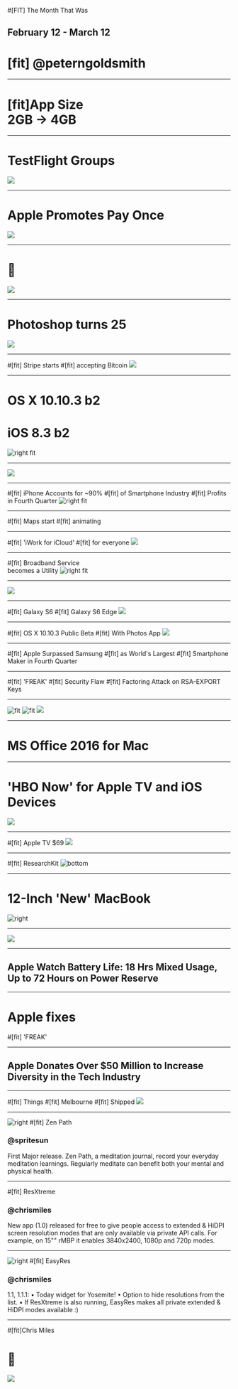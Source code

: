 #[FIT] The Month That Was
## February 12 - March 12

# [fit] @peterngoldsmith

---

# [fit]App Size <br/>2GB -> 4GB

---

# TestFlight Groups 
![](images/testflight.png)

---

# Apple Promotes Pay Once
![](images/payonce.jpg)

---

# 🚙 
![](images/car.jpg)

---

# Photoshop turns 25 
![](images/photoshop.png)

---

#[fit] Stripe starts
#[fit] accepting Bitcoin
![](images/stripebitcoin.png)

---

# OS X 10.10.3 b2
# iOS 8.3 b2
![right fit](images/emoji.jpg)

---

![](images/pebbletime.gif)

---

#[fit] iPhone Accounts for ~90% 
#[fit] of Smartphone Industry 
#[fit] Profits in Fourth Quarter
![right fit](images/iphone90perc.png)

---

#[fit] Maps start 
#[fit] animating
<Live Demo>

---

#[fit] 'iWork for iCloud'
#[fit] for everyone
![](images/iwork.jpg)

---

#[fit] Broadband Service <br />becomes a Utility
![right fit](images/fcc.gif)

---

![](images/nimoy.jpg)


---

#[fit] Galaxy S6
#[fit] Galaxy S6 Edge
![](images/galaxy.jpg)

---

#[fit] OS X 10.10.3 Public Beta
#[fit] With Photos App
![](images/photosapp.jpg)

---

#[fit] Apple Surpassed Samsung 
#[fit] as World's Largest 
#[fit] Smartphone Maker in Fourth Quarter

---

#[fit] 'FREAK' 
#[fit] Security Flaw
#[fit] Factoring Attack on RSA-EXPORT Keys

---

![fit](images/unreal.png)
![fit](images/unity.png)
![](images/source.png)

---

# MS Office 2016 for Mac


---

# 'HBO Now' for Apple TV and iOS Devices
![](images/hbo.jpg)

---

#[fit] Apple TV $69
![](images/appletv.jpg)

---

#[fit] ResearchKit
![bottom](images/research_kit.jpg)

---

# 12-Inch 'New' MacBook
![right](images/macbook.jpg)

---

![](images/watch_sideon.jpg)

---

## Apple Watch Battery Life: 18 Hrs Mixed Usage, Up to 72 Hours on Power Reserve

---

# Apple fixes
#[fit] 'FREAK'

---

## Apple Donates Over $50 Million to Increase Diversity in the Tech Industry

---

#[fit] Things
#[fit] Melbourne
#[fit] Shipped
![](images/ship.png)

---

![right](images/zenpath.png)
#[fit] Zen Path
### @spritesun
First Major release.
Zen Path, a meditation journal, record your everyday meditation learnings.
Regularly meditate can benefit both your mental and physical health.

---

#[fit] ResXtreme
### @chrismiles

New app (1.0) released for free to give people access to extended & HiDPI screen resolution modes that are only available via private API calls.
For example, on 15"" rMBP it enables 3840x2400, 1080p and 720p modes.

---

![right](images/easyres.png)
#[fit] EasyRes
### @chrismiles
1.1, 1.1.1:
 • Today widget for Yosemite!
 • Option to hide resolutions from the list.
 • If ResXtreme is also running, EasyRes makes all private extended & HiDPI modes available :)

---

#[fit]Chris Miles
# 🚀
![](images/chris.jpeg)
